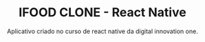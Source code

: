 
<h1 align="center">
    IFOOD CLONE - React Native 
</h1>

<p align="center">
    Aplicativo criado no curso de react native da digital innovation one.
</p>
